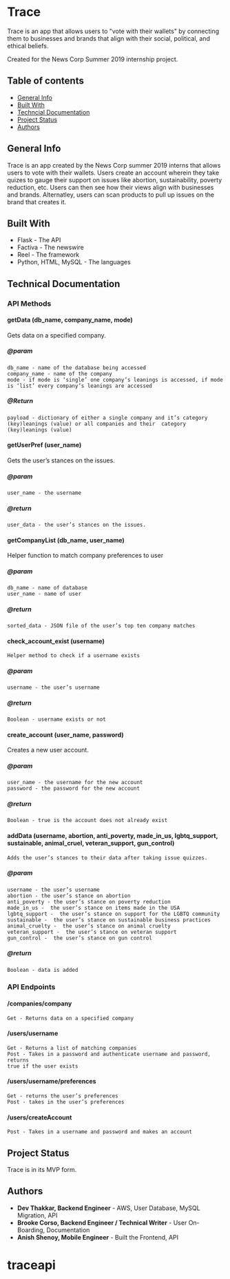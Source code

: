 # Trace
Trace is an app that allows users to "vote with their wallets" by connecting them to businesses and brands that align with their social, political, and ethical beliefs. 

Created for the News Corp Summer 2019 internship project.

## Table of contents
* [General Info](#general-info)
* [Built With](#built-with)
* [Techncial Documentation](#technical-documentation)
* [Project Status](#project-status)
* [Authors](#authors)

## General Info
Trace is an app created by the News Corp summer 2019 interns that allows users to vote with their wallets. Users create an account wherein they take quizes to gauge their support on issues like abortion, sustainability, poverty reduction, etc. Users can then see how their views align with businesses and brands. Alternatley, users can scan products to pull up issues on the brand that creates it. 

## Built With
* Flask - The API
* Factiva - The newswire
* Reel - The framework
* Python, HTML, MySQL - The languages

## Technical Documentation
   ### API Methods
  #### getData (db_name, company_name, mode)	
   Gets data on a specified company. 
##### @param 
	db_name - name of the database being accessed
	company_name - name of the company
	mode - if mode is ‘single’ one company’s leanings is accessed, if mode is ‘list’ every company’s leanings are accessed
##### @Return 
    payload - dictionary of either a single company and it’s category (key)leanings (value) or all companies and their  category (key)leanings (value)

#### getUserPref (user_name)	
  Gets the user’s stances on the issues.
##### @param 
	user_name - the username
##### @return 
    user_data - the user’s stances on the issues.
  
#### getCompanyList (db_name, user_name)	
  Helper function to match company preferences to user
##### @param 
    db_name - name of database
    user_name - name of user
##### @return
    sorted_data - JSON file of the user’s top ten company matches

#### check_account_exist (username)
    Helper method to check if a username exists
##### @param
    username - the user’s username
##### @return 
    Boolean - username exists or not

#### create_account (user_name, password)
  Creates a new user account.
##### @param
    user_name - the username for the new account
    password - the password for the new account
##### @return 
    Boolean - true is the account does not already exist

#### addData (username, abortion, anti_poverty, made_in_us, lgbtq_support, sustainable, animal_cruel, veteran_support, gun_control)
    Adds the user’s stances to their data after taking issue quizzes. 
##### @param
    username - the user’s username
    abortion - the user’s stance on abortion
    anti_poverty - the user’s stance on poverty reduction
    made_in_us -  the user’s stance on items made in the USA
    lgbtq_support -  the user’s stance on support for the LGBTQ community
    sustainable -  the user’s stance on sustainable business practices
    animal_cruelty -  the user’s stance on animal cruelty
    veteran_support -  the user’s stance on veteran support
    gun_control -  the user’s stance on gun control
##### @return 
    Boolean - data is added

### API Endpoints
#### /companies/company
    Get - Returns data on a specified company

#### /users/username
    Get - Returns a list of matching companies
  	Post - Takes in a password and authenticate username and password, returns 
    true if the user exists

#### /users/username/preferences    
    Get - returns the user’s preferences
    Post - takes in the user’s preferences 	

#### /users/createAccount	
    Post - Takes in a username and password and makes an account


## Project Status
Trace is in its MVP form.

## Authors
* **Dev Thakkar, Backend Engineer**  - AWS, User Database, MySQL Migration, API
* **Brooke Corso, Backend Engineer / Technical Writer** - User On-Boarding, Documentation
* **Anish Shenoy, Mobile Engineer** - Built the Frontend, API
# traceapi
